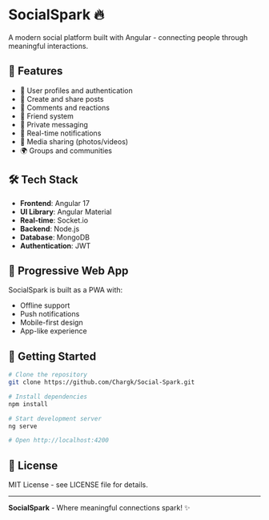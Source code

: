 # SocialSpark 🔥

A modern social platform built with Angular - connecting people through meaningful interactions.

## 🚀 Features

- 👤 User profiles and authentication
- 📝 Create and share posts
- 💬 Comments and reactions
- 👥 Friend system
- 📨 Private messaging
- 🔔 Real-time notifications
- 🎥 Media sharing (photos/videos)
- 🌍 Groups and communities

## 🛠️ Tech Stack

- **Frontend**: Angular 17
- **UI Library**: Angular Material
- **Real-time**: Socket.io
- **Backend**: Node.js
- **Database**: MongoDB
- **Authentication**: JWT

## 📱 Progressive Web App

SocialSpark is built as a PWA with:
- Offline support
- Push notifications
- Mobile-first design
- App-like experience

## 🎯 Getting Started

```bash
# Clone the repository
git clone https://github.com/Chargk/Social-Spark.git

# Install dependencies
npm install

# Start development server
ng serve

# Open http://localhost:4200
```

## 📄 License

MIT License - see LICENSE file for details.

---

**SocialSpark** - Where meaningful connections spark! ✨
